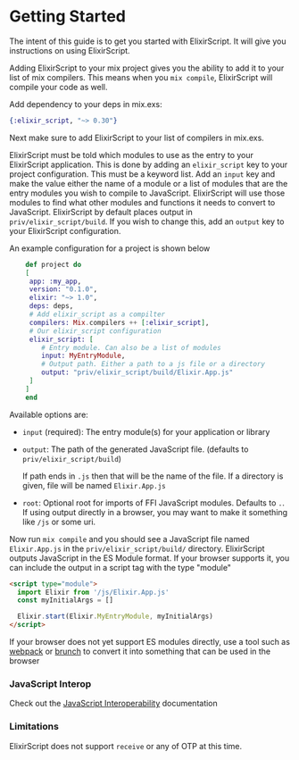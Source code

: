# Getting Started

The intent of this guide is to get you started with ElixirScript. It will give you instructions on using ElixirScript.

Adding ElixirScript to your mix project gives you the ability to add it to your list of mix compilers. This means when you `mix compile`, ElixirScript will compile your code as well.

Add dependency to your deps in mix.exs:

``` elixir
{:elixir_script, "~> 0.30"}
```

Next make sure to add ElixirScript to your list of compilers in mix.exs.

ElixirScript must be told which modules to use as the entry to your ElixirScript application. This is done by adding an `elixir_script` key to your project configuration. This must be a keyword list. Add an `input` key and make the value either the name of a module or a list of modules that are the entry modules you wish to compile to JavaScript. ElixirScript will use those modules to find what other modules and functions it needs to convert to JavaScript. ElixirScript by default places output in `priv/elixir_script/build`. If you wish to change this, add an `output` key to your ElixirScript configuration.

An example configuration for a project is shown below

``` elixir
    def project do
    [
     app: :my_app,
     version: "0.1.0",
     elixir: "~> 1.0",
     deps: deps,
     # Add elixir_script as a compilter
     compilers: Mix.compilers ++ [:elixir_script],
     # Our elixir_script configuration
     elixir_script: [
        # Entry module. Can also be a list of modules
        input: MyEntryModule,
        # Output path. Either a path to a js file or a directory
        output: "priv/elixir_script/build/Elixir.App.js"
     ]
    ]
    end
```

Available options are:

* `input` (required): The entry module(s) for your application or library

* `output`: The path of the generated JavaScript file. (defaults to `priv/elixir_script/build`)

    If path ends in `.js` then that will be the name of the file. If a directory is given,
    file will be named `Elixir.App.js`

* `root`: Optional root for imports of FFI JavaScript modules. Defaults to `.`. If using output directly in a browser, you may want to make it something like `/js` or some uri.


Now run `mix compile` and you should see a JavaScript file named `Elixir.App.js` in the `priv/elixir_script/build/` directory. ElixirScript outputs JavaScript in the ES Module format. If your browser supports it, you can include the output in a script tag with the type "module"

```html
<script type="module">
  import Elixir from '/js/Elixir.App.js'
  const myInitialArgs = []

  Elixir.start(Elixir.MyEntryModule, myInitialArgs)
</script>
```

If your browser does not yet support ES modules directly, use a tool such as [webpack](https://webpack.js.org/) or [brunch](http://brunch.io/) to convert it into something that can be used in the browser

### JavaScript Interop

Check out the [JavaScript Interoperability](JavascriptInterop.html) documentation

### Limitations

ElixirScript does not support `receive` or any of OTP at this time.

